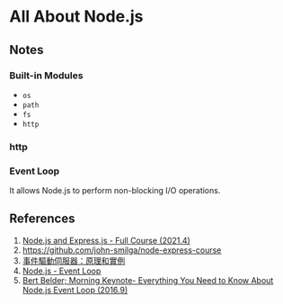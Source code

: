 # All About Node.js

## Notes

### Built-in Modules

+ `os`
+ `path`
+ `fs`
+ `http`

### http

### Event Loop

It allows Node.js to perform non-blocking I/O operations.



## References

1. [Node.js and Express.js - Full Course (2021.4)](https://youtu.be/Oe421EPjeBE)
2. https://github.com/john-smilga/node-express-course
3. [事件驅動伺服器：原理和實例](https://hackmd.io/@sysprog/event-driven-server)
4. [Node.js - Event Loop](https://nodejs.org/en/docs/guides/event-loop-timers-and-nexttick/#the-node-js-event-loop-timers-and-process-nexttick)
5. [Bert Belder; Morning Keynote- Everything You Need to Know About Node.js Event Loop (2016.9)](https://youtu.be/PNa9OMajw9w)
